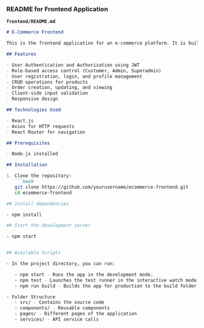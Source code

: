 
### README for Frontend Application

**`frontend/README.md`**

```markdown
# E-Commerce Frontend

This is the frontend application for an e-commerce platform. It is built using React.js. This application provides a user interface for user authentication, product management, and order processing.

## Features

- User Authentication and Authorization using JWT
- Role-based access control (Customer, Admin, Superadmin)
- User registration, login, and profile management
- CRUD operations for products
- Order creation, updating, and viewing
- Client-side input validation
- Responsive design

## Technologies Used

- React.js
- Axios for HTTP requests
- React Router for navigation

## Prerequisites

- Node.js installed

## Installation

1. Clone the repository:
   ```bash
   git clone https://github.com/yourusername/ecommerce-frontend.git
   cd ecommerce-frontend

## Install dependencies

- npm install

## Start the development server

- npm start


## Available Scripts

- In the project directory, you can run:

   - npm start - Runs the app in the development mode.
   - npm test - Launches the test runner in the interactive watch mode.
   - npm run build - Builds the app for production to the build folder.

- Folder Structure
   - src/ - Contains the source code
   - components/ - Reusable components
   - pages/ - Different pages of the application
   - services/ - API service calls
